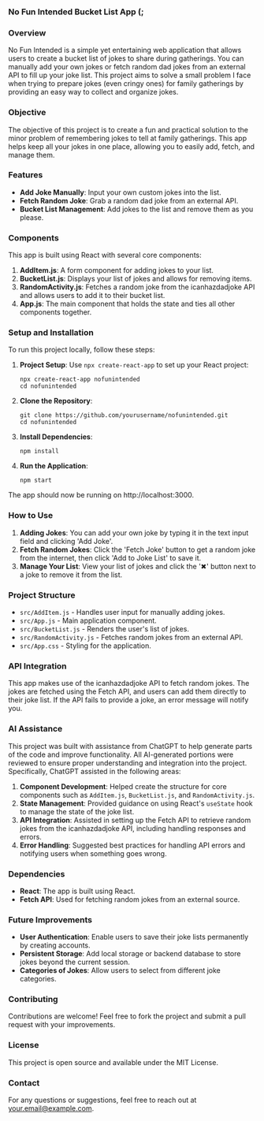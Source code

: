### No Fun Intended Bucket List App (;

### Overview
No Fun Intended is a simple yet entertaining web application that allows users to create a bucket list of jokes to share during gatherings. You can manually add your own jokes or fetch random dad jokes from an external API to fill up your joke list. This project aims to solve a small problem I face when trying to prepare jokes (even cringy ones) for family gatherings by providing an easy way to collect and organize jokes.

### Objective
The objective of this project is to create a fun and practical solution to the minor problem of remembering jokes to tell at family gatherings. This app helps keep all your jokes in one place, allowing you to easily add, fetch, and manage them.

### Features
- **Add Joke Manually**: Input your own custom jokes into the list.
- **Fetch Random Joke**: Grab a random dad joke from an external API.
- **Bucket List Management**: Add jokes to the list and remove them as you please.

### Components
This app is built using React with several core components:

1. **AddItem.js**: A form component for adding jokes to your list.
2. **BucketList.js**: Displays your list of jokes and allows for removing items.
3. **RandomActivity.js**: Fetches a random joke from the icanhazdadjoke API and allows users to add it to their bucket list.
4. **App.js**: The main component that holds the state and ties all other components together.

### Setup and Installation
To run this project locally, follow these steps:

1. **Project Setup**:
   Use `npx create-react-app` to set up your React project:
   ```
   npx create-react-app nofunintended
   cd nofunintended
   ```

2. **Clone the Repository**:
   ```
   git clone https://github.com/yourusername/nofunintended.git
   cd nofunintended
   ```

3. **Install Dependencies**:
   ```
   npm install
   ```

4. **Run the Application**:
   ```
   npm start
   ```

The app should now be running on http://localhost:3000.

### How to Use
1. **Adding Jokes**: You can add your own joke by typing it in the text input field and clicking 'Add Joke'.
2. **Fetch Random Jokes**: Click the 'Fetch Joke' button to get a random joke from the internet, then click 'Add to Joke List' to save it.
3. **Manage Your List**: View your list of jokes and click the '✖' button next to a joke to remove it from the list.

### Project Structure
- `src/AddItem.js` - Handles user input for manually adding jokes.
- `src/App.js` - Main application component.
- `src/BucketList.js` - Renders the user's list of jokes.
- `src/RandomActivity.js` - Fetches random jokes from an external API.
- `src/App.css` - Styling for the application.

### API Integration
This app makes use of the icanhazdadjoke API to fetch random jokes. The jokes are fetched using the Fetch API, and users can add them directly to their joke list. If the API fails to provide a joke, an error message will notify you.

### AI Assistance
This project was built with assistance from ChatGPT to help generate parts of the code and improve functionality. All AI-generated portions were reviewed to ensure proper understanding and integration into the project. Specifically, ChatGPT assisted in the following areas:

1. **Component Development**: Helped create the structure for core components such as `AddItem.js`, `BucketList.js`, and `RandomActivity.js`.
2. **State Management**: Provided guidance on using React's `useState` hook to manage the state of the joke list.
3. **API Integration**: Assisted in setting up the Fetch API to retrieve random jokes from the icanhazdadjoke API, including handling responses and errors.
4. **Error Handling**: Suggested best practices for handling API errors and notifying users when something goes wrong.

### Dependencies
- **React**: The app is built using React.
- **Fetch API**: Used for fetching random jokes from an external source.

### Future Improvements
- **User Authentication**: Enable users to save their joke lists permanently by creating accounts.
- **Persistent Storage**: Add local storage or backend database to store jokes beyond the current session.
- **Categories of Jokes**: Allow users to select from different joke categories.

### Contributing
Contributions are welcome! Feel free to fork the project and submit a pull request with your improvements.

### License
This project is open source and available under the MIT License.

### Contact
For any questions or suggestions, feel free to reach out at your.email@example.com.

